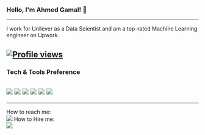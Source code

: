 ### Hello, I'm Ahmed Gamal! 👋

---

I work for Unilever as a Data Scientist and am a top-rated Machine Learning engineer on Upwork.

[![Profile views](https://hits.seeyoufarm.com/api/count/incr/badge.svg?url=https%3A%2F%2Fgithub.com%2Fahmed-gamal97&count_bg=%2379C83D&title_bg=%23555555&icon=&icon_color=%23E7E7E7&title=hits&edge_flat=false)](https://hits.seeyoufarm.com)
---


### Tech & Tools Preference
<img src="https://img.shields.io/badge/Python-14354C?style=for-the-badge&logo=python&logoColor=white"> <img src="https://img.shields.io/badge/Django-092E20?style=for-the-badge&logo=django&logoColor=white"> <img src="https://img.shields.io/badge/OpenCV-27338e?style=for-the-badge&logo=OpenCV&logoColor=white"> <img src="https://img.shields.io/badge/Jupyter-F37626.svg?&style=for-the-badge&logo=Jupyter&logoColor=white"> <img src="https://img.shields.io/badge/Git-F05032?style=for-the-badge&logo=git&logoColor=white"> <img src="https://img.shields.io/badge/Linux-FCC624?style=for-the-badge&logo=linux&logoColor=black">
---

---

How to reach me:<br>
[<img src="https://img.shields.io/badge/LinkedIn-0077B5?style=for-the-badge&logo=linkedin&logoColor=white">](https://www.linkedin.com/in/ahmed-gamal97/)
How to Hire me:<br>
[<img src="https://img.shields.io/badge/UpWork-6FDA44?style=for-the-badge&logo=Upwork&logoColor=whit">](https://www.upwork.com/freelancers/~01b238febe733a9037)
